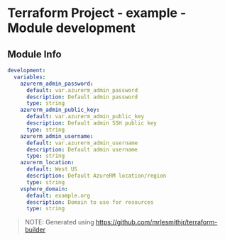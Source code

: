 # Terraform Project - example - Module development

## Module Info

```yaml
development:
  variables:
    azurerm_admin_password:
      default: var.azurerm_admin_password
      description: Default admin password
      type: string
    azurerm_admin_public_key:
      default: var.azurerm_admin_public_key
      description: Default admin SSH public key
      type: string
    azurerm_admin_username:
      default: var.azurerm_admin_username
      description: Default admin username
      type: string
    azurerm_location:
      default: West US
      description: Default AzureRM location/region
      type: string
    vsphere_domain:
      default: example.org
      description: Domain to use for resources
      type: string

```

> NOTE: Generated using https://github.com/mrlesmithjr/terraform-builder